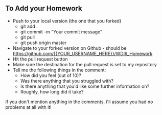 ## To Add your Homework

- Push to your local version (the one that you forked)
    + git add .
    + git commit -m "Your commit message"
    + git pull
    + git push origin master
- Navigate to your forked version on Github - should be https://github.com/{{YOUR_USERNAME_HERE}}/WDI9_Homework
- Hit the pull request button
- Make sure the destination for the pull request is set to my repository
- Tell me the following things in the comment:
    + How did you feel (out of 10)?
    + Was there anything that you struggled with?
    + Is there anything that you'd like some further information on?
    + Roughly, how long did it take?

If you don't mention anything in the comments, i'll assume you had no problems at all with it!
